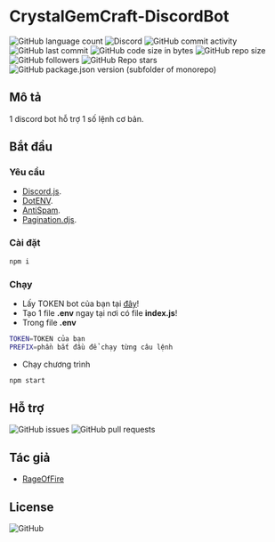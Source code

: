 # CrystalGemCraft-DiscordBot

![GitHub language count](https://img.shields.io/github/languages/count/RageOfFire/CrystalGemCraft-DiscordBot)
![Discord](https://img.shields.io/discord/752171524919918672)
![GitHub commit activity](https://img.shields.io/github/commit-activity/m/RageOfFire/CrystalGemCraft-DiscordBot)
![GitHub last commit](https://img.shields.io/github/last-commit/RageOfFire/CrystalGemCraft-DiscordBot)
![GitHub code size in bytes](https://img.shields.io/github/languages/code-size/RageOfFire/CrystalGemCraft-DiscordBot)
![GitHub repo size](https://img.shields.io/github/repo-size/RageOfFire/CrystalGemCraft-DiscordBot)
![GitHub followers](https://img.shields.io/github/followers/RageOfFire)
![GitHub Repo stars](https://img.shields.io/github/stars/RageOfFire/CrystalGemCraft-DiscordBot)
![GitHub package.json version (subfolder of monorepo)](https://img.shields.io/github/package-json/v/RageOfFire/CrystalGemCraft-DiscordBot)

## Mô tả

1 discord bot hỗ trợ 1 số lệnh cơ bản.

## Bắt đầu

### Yêu cầu

* [Discord.js](https://discord.js.org/#/).
* [DotENV](https://www.npmjs.com/package/dotenv).
* [AntiSpam](https://www.npmjs.com/package/discord-anti-spam).
* [Pagination.djs](https://pagination-djs.js.org/).

### Cài đặt

```sh
npm i
```

### Chạy

* Lấy TOKEN bot của bạn tại [đây](https://discord.com/developers/applications)!
* Tạo 1 file **.env** ngay tại nơi có file **index.js**!
* Trong file **.env**

```sh
TOKEN=TOKEN của bạn
PREFIX=phần bắt đầu để chạy từng câu lệnh
```

* Chạy chương trình

```sh
npm start
```

## Hỗ trợ

![GitHub issues](https://img.shields.io/github/issues/RageOfFire/CrystalGemCraft-DiscordBot)
![GitHub pull requests](https://img.shields.io/github/issues-pr/RageOfFire/CrystalGemCraft-DiscordBot)

## Tác giả

* [RageOfFire](https://github.com/RageOfFire)

## License

![GitHub](https://img.shields.io/github/license/RageOfFire/CrystalGemCraft-DiscordBot)
